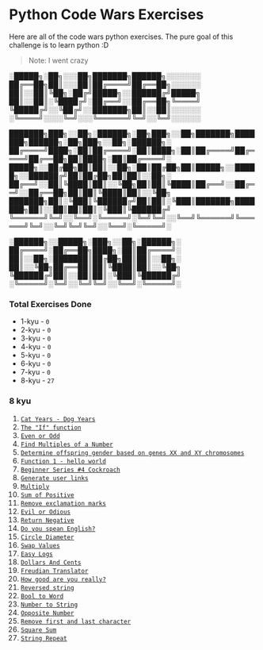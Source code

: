 # Python Code Wars Exercises
Here are all of the code wars python exercises. The pure goal of this challenge is to learn python :D
> Note: I went crazy

░█████╗░██╗░░░██╗███████╗██████╗░░░░░░░
██╔══██╗██║░░░██║██╔════╝██╔══██╗░░░░░░
██║░░██║╚██╗░██╔╝█████╗░░██████╔╝█████╗
██║░░██║░╚████╔╝░██╔══╝░░██╔══██╗╚════╝
╚█████╔╝░░╚██╔╝░░███████╗██║░░██║░░░░░░
░╚════╝░░░░╚═╝░░░╚══════╝╚═╝░░╚═╝░░░░░░

███████╗███╗░░██╗░██████╗░██╗███╗░░██╗███████╗███████╗██████╗░██╗███╗░░██╗░██████╗░  
██╔════╝████╗░██║██╔════╝░██║████╗░██║██╔════╝██╔════╝██╔══██╗██║████╗░██║██╔════╝░  
█████╗░░██╔██╗██║██║░░██╗░██║██╔██╗██║█████╗░░█████╗░░██████╔╝██║██╔██╗██║██║░░██╗░  
██╔══╝░░██║╚████║██║░░╚██╗██║██║╚████║██╔══╝░░██╔══╝░░██╔══██╗██║██║╚████║██║░░╚██╗  
███████╗██║░╚███║╚██████╔╝██║██║░╚███║███████╗███████╗██║░░██║██║██║░╚███║╚██████╔╝  
╚══════╝╚═╝░░╚══╝░╚═════╝░╚═╝╚═╝░░╚══╝╚══════╝╚══════╝╚═╝░░╚═╝╚═╝╚═╝░░╚══╝░╚═════╝░  

░██████╗░░█████╗░███╗░░██╗░██████╗░
██╔════╝░██╔══██╗████╗░██║██╔════╝░
██║░░██╗░███████║██╔██╗██║██║░░██╗░
██║░░╚██╗██╔══██║██║╚████║██║░░╚██╗
╚██████╔╝██║░░██║██║░╚███║╚██████╔╝
░╚═════╝░╚═╝░░╚═╝╚═╝░░╚══╝░╚═════╝░

### Total Exercises Done
* 1-kyu - `0`
* 2-kyu - `0`
* 3-kyu - `0`
* 4-kyu - `0`
* 5-kyu - `0`
* 6-kyu - `0`
* 7-kyu - `0`
* 8-kyu - `27`

### 8 kyu
1. [`Cat Years - Dog Years`](/8-kyu/cat_years_dog_years.py)
2. [`The "If" function`](/8-kyu/the_if_function.py)
3. [`Even or Odd`](/8-kyu/even_or_odd.py)
4. [`Find Multiples of a Number`](/8-kyu/find_multiples_of_a_number.py)
5. [`Determine offspring gender based on genes XX and XY chromosomes`](/8-kyu/determine_based_on_xx_and_xy_chromosomes.py)
6. [`Function 1 - hello world`](/8-kyu/hello_world.py)
7. [`Beginner Series #4 Cockroach`](/8-kyu/cocroach.py)
8. [`Generate user links`](/8-kyu/generate_user_links.py)
9. [`Multiply`](/8-kyu/multiply.py)
10. [`Sum of Positive`](/8-kyu/sum_of_positive.py)
11. [`Remove exclamation marks`](/8-kyu/remove_exclamation_marks.py)
12. [`Evil or Odious`](/8-kyu/evil_or_odious.py)
13. [`Return Negative`](/8-kyu/return_negative.py)
14. [`Do you spean English?`](/8-kyu/do_you_speak_english.py)
15. [`Circle Diameter`](/8-kyu/circles_in_polygons.py)
16. [`Swap Values`](/8-kyu/swap_values.py)
17. [`Easy Logs`](/8-kyu/easy_logs.py)
18. [`Dollars And Cents`](/8-kyu/dollars_and_cents.py)
19. [`Freudian Translator`](/8-kyu/freudian_translator.py)
20. [`How good are you really?`](/8-kyu/how_good_are_you_really.py)
21. [`Reversed string`](/8-kyu/reversed_string.py)
22. [`Bool to Word`](/8-kyu/bool_to_word.py)
23. [`Number to String`](/8-kyu/number_to_string.py)
24. [`Opposite Number`](/8-kyu/opposite_number.py)
25. [`Remove first and last character`](/8-kyu/remove_first_and_last_character.py)
26. [`Square Sum`](/8-kyu/square_sum.py)
27. [`String Repeat`](/8-kyu/string_repeat.py)